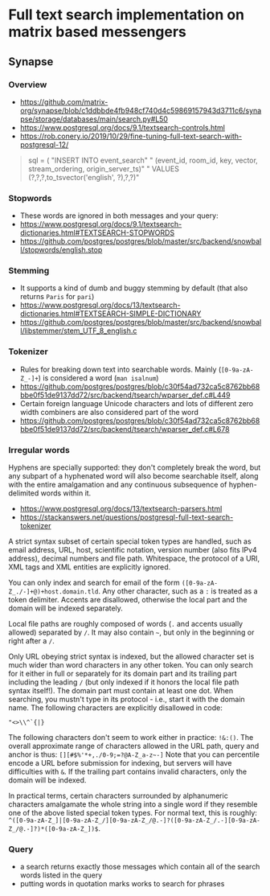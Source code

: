 # Full text search implementation on matrix based messengers

## Synapse

### Overview

* https://github.com/matrix-org/synapse/blob/c1ddbbde4fb948cf740d4c59869157943d3711c6/synapse/storage/databases/main/search.py#L50
* https://www.postgresql.org/docs/9.1/textsearch-controls.html
* https://rob.conery.io/2019/10/29/fine-tuning-full-text-search-with-postgresql-12/

> sql = ( "INSERT INTO event_search" " (event_id, room_id, key, vector, stream_ordering, origin_server_ts)" " VALUES (?,?,?,to_tsvector('english', ?),?,?)"

### Stopwords

* These words are ignored in both messages and your query:
* https://www.postgresql.org/docs/9.1/textsearch-dictionaries.html#TEXTSEARCH-STOPWORDS
* https://github.com/postgres/postgres/blob/master/src/backend/snowball/stopwords/english.stop

### Stemming

* It supports a kind of dumb and buggy stemming by default (that also returns `Paris` for `pari`)
* https://www.postgresql.org/docs/13/textsearch-dictionaries.html#TEXTSEARCH-SIMPLE-DICTIONARY
* https://github.com/postgres/postgres/blob/master/src/backend/snowball/libstemmer/stem_UTF_8_english.c

### Tokenizer

* Rules for breaking down text into searchable words. Mainly (`[0-9a-zA-Z_-]+`) is considered a word (`man isalnum`)
* https://github.com/postgres/postgres/blob/c30f54ad732ca5c8762bb68bbe0f51de9137dd72/src/backend/tsearch/wparser_def.c#L449
* Certain foreign language Unicode characters and lots of different zero width combiners are also considered part of the word
* https://github.com/postgres/postgres/blob/c30f54ad732ca5c8762bb68bbe0f51de9137dd72/src/backend/tsearch/wparser_def.c#L678

### Irregular words

Hyphens are specially supported: they don't completely break the word, but any subpart of a hyphenated word will also become searchable itself, along with the entire amalgamation and any continuous subsequence of hyphen-delimited words within it.

* https://www.postgresql.org/docs/13/textsearch-parsers.html
* https://stackanswers.net/questions/postgresql-full-text-search-tokenizer

A strict syntax subset of certain special token types are handled, such as email address, URL, host, scientific notation, version number (also fits IPv4 address), decimal numbers and file path. Whitespace, the protocol of a URI, XML tags and XML entities are explicitly ignored.

You can only index and search for email of the form `([0-9a-zA-Z_./-]+@)+host.domain.tld`. Any other character, such as a `:` is treated as a token delimiter. Accents are disallowed, otherwise the local part and the domain will be indexed separately.

Local file paths are roughly composed of words (`.` and accents usually allowed) separated by `/`. It may also contain `~`, but only in the beginning or right after a `/`.

Only URL obeying strict syntax is indexed, but the allowed character set is much wider than word characters in any other token. You can only search for it either in full or separately for its domain part and its trailing part including the leading `/` (but only indexed if it honors the local file path syntax itself!). The domain part must contain at least one dot. When searching, you mustn't type in its protocol - i.e., start it with the domain name. The following characters are explicitly disallowed in code:

```
"<>\\^`{|}
```

The following characters don't seem to work either in practice: `!&:()`. The overall approximate range of characters allowed in the URL path, query and anchor is thus: `[][#$%'*+,./0-9;=?@A-Z_a-z~-]` Note that you can percentile encode a URL before submission for indexing, but servers will have difficulties with `&`. If the trailing part contains invalid characters, only the domain will be indexed.

In practical terms, certain characters surrounded by alphanumeric characters amalgamate the whole string into a single word if they resemble one of the above listed special token types. For normal text, this is roughly: `^([0-9a-zA-Z_]|[0-9a-zA-Z_/][0-9a-zA-Z_/@.-]?([0-9a-zA-Z_/.-][0-9a-zA-Z_/@.-]?)*([0-9a-zA-Z_])$`.

### Query

* a search returns exactly those messages which contain all of the search words listed in the query
* putting words in quotation marks works to search for phrases
